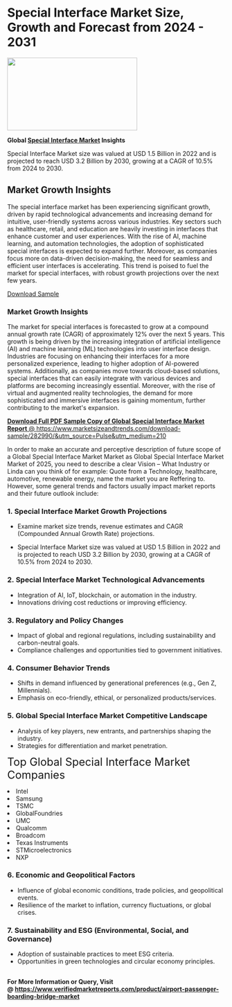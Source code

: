 <H1>Special Interface Market Size, Growth and Forecast from 2024 - 2031</H1><img class="aligncenter size-medium wp-image-584254" src="https://thirdeyenews.in/wp-content/uploads/2024/09/Global-Market-Research-300x168.jpeg" alt="" width="300" height="168" /><p><strong>Global&nbsp;<a href="https://www.marketsizeandtrends.com/download-sample/282990/&amp;utm_source=Pulse&amp;utm_medium=210">Special Interface Market</a> Insights</strong></p><p>Special Interface Market size was valued at USD 1.5 Billion in 2022 and is projected to reach USD 3.2 Billion by 2030, growing at a CAGR of 10.5% from 2024 to 2030.</p><p><!DOCTYPE html> <html lang="en"> <head> <meta charset="UTF-8"> <meta name="viewport" content="width=device-width, initial-scale=1.0"> <title>Market Growth Insights</title> </head> <body> <h2>Market Growth Insights</h2> <p>The special interface market has been experiencing significant growth, driven by rapid technological advancements and increasing demand for intuitive, user-friendly systems across various industries. Key sectors such as healthcare, retail, and education are heavily investing in interfaces that enhance customer and user experiences. With the rise of AI, machine learning, and automation technologies, the adoption of sophisticated special interfaces is expected to expand further. Moreover, as companies focus more on data-driven decision-making, the need for seamless and efficient user interfaces is accelerating. This trend is poised to fuel the market for special interfaces, with robust growth projections over the next few years.</p> <p><a href="#" class="download-sample">Download Sample</a></p> <h3>Market Growth Insights</h3> <p>The market for special interfaces is forecasted to grow at a compound annual growth rate (CAGR) of approximately 12% over the next 5 years. This growth is being driven by the increasing integration of artificial intelligence (AI) and machine learning (ML) technologies into user interface design. Industries are focusing on enhancing their interfaces for a more personalized experience, leading to higher adoption of AI-powered systems. Additionally, as companies move towards cloud-based solutions, special interfaces that can easily integrate with various devices and platforms are becoming increasingly essential. Moreover, with the rise of virtual and augmented reality technologies, the demand for more sophisticated and immersive interfaces is gaining momentum, further contributing to the market's expansion.</p> <p><a href="#" class="get-more"></p><p><span class=""><strong>Download Full PDF Sample Copy of Global Special Interface Market Report</strong> @ <a href="https://www.marketsizeandtrends.com/download-sample/282990/&amp;utm_source=Pulse&amp;utm_medium=210" target="_blank">https://www.marketsizeandtrends.com/download-sample/282990/&amp;utm_source=Pulse&amp;utm_medium=210</a></span></p><p>In order to make an accurate and perceptive description of future scope of a Global&nbsp;Special Interface Market Market as Global&nbsp;Special Interface Market Market of 2025, you need to describe a clear Vision &ndash; What Industry or Linda can you think of for example: Quote from a Technology, healthcare, automotive, renewable energy, name the market you are Reffering to. However, some general trends and factors usually impact market reports and their future outlook include:</p><h3>1.&nbsp;<strong>Special Interface Market Growth Projections</strong></h3><ul><li>Examine market size trends, revenue estimates and CAGR (Compounded Annual Growth Rate) projections.</li><li><p>Special Interface Market size was valued at USD 1.5 Billion in 2022 and is projected to reach USD 3.2 Billion by 2030, growing at a CAGR of 10.5% from 2024 to 2030.</p></li></ul><h3>2.&nbsp;<strong>Special Interface Market Technological Advancements</strong></h3><ul><li>Integration of AI, IoT, blockchain, or automation in the industry.</li><li>Innovations driving cost reductions or improving efficiency.</li></ul><h3>3.&nbsp;<strong>Regulatory and Policy Changes</strong></h3><ul><li>Impact of global and regional regulations, including sustainability and carbon-neutral goals.</li><li>Compliance challenges and opportunities tied to government initiatives.</li></ul><h3>4.&nbsp;<strong>Consumer Behavior Trends</strong></h3><ul><li>Shifts in demand influenced by generational preferences (e.g., Gen Z, Millennials).</li><li>Emphasis on eco-friendly, ethical, or personalized products/services.</li></ul><h3>5.&nbsp;<strong>Global Special Interface Market Competitive Landscape</strong></h3><ul><li>Analysis of key players, new entrants, and partnerships shaping the industry.</li><li>Strategies for differentiation and market penetration.</li></ul><p data-pm-slice="1 1 []"><span style="color: inherit; font-family: inherit; font-size: 25px;">Top Global Special Interface Market Companies</span></p><div class="" data-test-id=""><p><li>Intel</li><li> Samsung</li><li> TSMC</li><li> GlobalFoundries</li><li> UMC</li><li> Qualcomm</li><li> Broadcom</li><li> Texas Instruments</li><li> STMicroelectronics</li><li> NXP</li></p></div><h3>6.&nbsp;<strong>Economic and Geopolitical Factors</strong></h3><ul><li>Influence of global economic conditions, trade policies, and geopolitical events.</li><li>Resilience of the market to inflation, currency fluctuations, or global crises.</li></ul><h3>7.&nbsp;<strong>Sustainability and ESG (Environmental, Social, and Governance)</strong></h3><ul><li>Adoption of sustainable practices to meet ESG criteria.</li><li>Opportunities in green technologies and circular economy principles.</li></ul><h2><strong style="font-size: 14px;">For More Information or Query, Visit @&nbsp;</strong><a style="background-color: #ffffff; font-size: 14px;" href="https://www.marketsizeandtrends.com/report/special-interface-market/" target="_blank">https://www.verifiedmarketreports.com/product/airport-passenger-boarding-bridge-market</a></h2>
